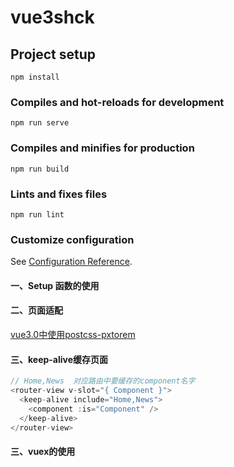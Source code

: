 # vue3shck

## Project setup
```
npm install
```

### Compiles and hot-reloads for development
```
npm run serve
```

### Compiles and minifies for production
```
npm run build
```

### Lints and fixes files
```
npm run lint
```

### Customize configuration
See [Configuration Reference](https://cli.vuejs.org/config/).


#### 一、Setup 函数的使用

#### 二、页面适配
[vue3.0中使用postcss-pxtorem](https://www.jianshu.com/p/8350b611e5bb)


#### 三、keep-alive缓存页面

```javascript
// Home,News  对应路由中要缓存的component名字
<router-view v-slot="{ Component }">
  <keep-alive include="Home,News">
    <component :is="Component" />
  </keep-alive>
</router-view>
```

#### 三、vuex的使用
